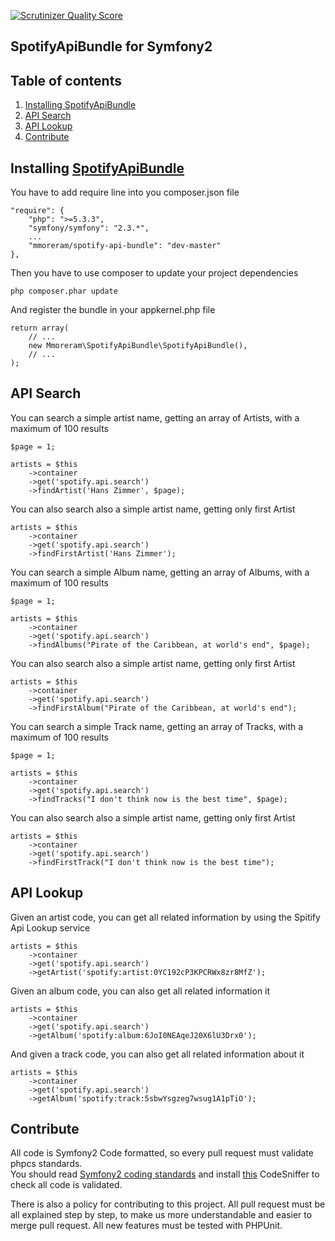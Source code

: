 [![Scrutinizer Quality Score](https://scrutinizer-ci.com/g/mmoreram/SpotifyApiBundle/badges/quality-score.png?s=963c9aa24957514a35b451d215e4b82316f789ac)](https://scrutinizer-ci.com/g/mmoreram/SpotifyApiBundle/)

SpotifyApiBundle for Symfony2
---

Table of contents
-----
1. [Installing SpotifyApiBundle](#installing-spotifyapibundle)
2. [API Search](#api-search)
3. [API Lookup](#api-lookup)
3. [Contribute](#contribute)

Installing [SpotifyApiBundle](https://github.com/mmoreram/SpotifyApiBundle)
---

You have to add require line into you composer.json file

    "require": {
        "php": ">=5.3.3",
        "symfony/symfony": "2.3.*",
        ...
        "mmoreram/spotify-api-bundle": "dev-master"
    },

Then you have to use composer to update your project dependencies

    php composer.phar update

And register the bundle in your appkernel.php file

    return array(
        // ...
        new Mmoreram\SpotifyApiBundle\SpotifyApiBundle(),
        // ...
    );

API Search
---

You can search a simple artist name, getting an array of Artists, with a maximum of 100 results

    $page = 1;

    artists = $this
        ->container
        ->get('spotify.api.search')
        ->findArtist('Hans Zimmer', $page);

You can also search also a simple artist name, getting only first Artist

    artists = $this
        ->container
        ->get('spotify.api.search')
        ->findFirstArtist('Hans Zimmer');

You can search a simple Album name, getting an array of Albums, with a maximum of 100 results

    $page = 1;

    artists = $this
        ->container
        ->get('spotify.api.search')
        ->findAlbums("Pirate of the Caribbean, at world's end", $page);

You can also search also a simple artist name, getting only first Artist

    artists = $this
        ->container
        ->get('spotify.api.search')
        ->findFirstAlbum("Pirate of the Caribbean, at world's end");

You can search a simple Track name, getting an array of Tracks, with a maximum of 100 results

    $page = 1;

    artists = $this
        ->container
        ->get('spotify.api.search')
        ->findTracks("I don't think now is the best time", $page);

You can also search also a simple artist name, getting only first Artist

    artists = $this
        ->container
        ->get('spotify.api.search')
        ->findFirstTrack("I don't think now is the best time");

API Lookup
---

Given an artist code, you can get all related information by using the Spitify Api Lookup service

    artists = $this
        ->container
        ->get('spotify.api.search')
        ->getArtist('spotify:artist:0YC192cP3KPCRWx8zr8MfZ');

Given an album code, you can also get all related information it

    artists = $this
        ->container
        ->get('spotify.api.search')
        ->getAlbum('spotify:album:6JoI0NEAqeJ20X6lU3Drx0');

And given a track code, you can also get all related information about it

    artists = $this
        ->container
        ->get('spotify.api.search')
        ->getAlbum('spotify:track:5sbwYsgzeg7wsug1A1pTiO');


Contribute
-----

All code is Symfony2 Code formatted, so every pull request must validate phpcs standards.  
You should read [Symfony2 coding standards](http://symfony.com/doc/current/contributing/code/standards.html) and install [this](https://github.com/opensky/Symfony2-coding-standard) CodeSniffer to check all code is validated.  

There is also a policy for contributing to this project. All pull request must be all explained step by step, to make us more understandable and easier to merge pull request. All new features must be tested with PHPUnit.
